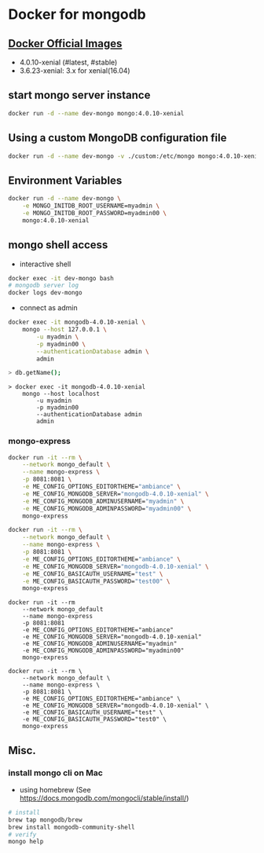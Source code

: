 # Docker for mongodb

## [Docker Official Images](https://hub.docker.com/_/mongo)

- 4.0.10-xenial (#latest, #stable)
- 3.6.23-xenial: 3.x for xenial(16.04)

## start mongo server instance

```sh
docker run -d --name dev-mongo mongo:4.0.10-xenial
```

## Using a custom MongoDB configuration file

```sh
docker run -d --name dev-mongo -v ./custom:/etc/mongo mongo:4.0.10-xenial --config /etc/mongo/mongod.conf
```

## Environment Variables

```sh
docker run -d --name dev-mongo \
    -e MONGO_INITDB_ROOT_USERNAME=myadmin \
    -e MONGO_INITDB_ROOT_PASSWORD=myadmin00 \
    mongo:4.0.10-xenial
```

## mongo shell access

- interactive shell

```sh
docker exec -it dev-mongo bash
# mongodb server log
docker logs dev-mongo
```

- connect as admin

```sh
docker exec -it mongodb-4.0.10-xenial \
    mongo --host 127.0.0.1 \
        -u myadmin \
        -p myadmin00 \
        --authenticationDatabase admin \
        admin

> db.getName();
```

```batch
> docker exec -it mongodb-4.0.10-xenial
    mongo --host localhost 
        -u myadmin 
        -p myadmin00 
        --authenticationDatabase admin 
        admin
```

### mongo-express

```sh
docker run -it --rm \
    --network mongo_default \
    --name mongo-express \
    -p 8081:8081 \
    -e ME_CONFIG_OPTIONS_EDITORTHEME="ambiance" \
    -e ME_CONFIG_MONGODB_SERVER="mongodb-4.0.10-xenial" \
    -e ME_CONFIG_MONGODB_ADMINUSERNAME="myadmin" \
    -e ME_CONFIG_MONGODB_ADMINPASSWORD="myadmin00" \
    mongo-express

docker run -it --rm \
    --network mongo_default \
    --name mongo-express \
    -p 8081:8081 \
    -e ME_CONFIG_OPTIONS_EDITORTHEME="ambiance" \
    -e ME_CONFIG_MONGODB_SERVER="mongodb-4.0.10-xenial" \
    -e ME_CONFIG_BASICAUTH_USERNAME="test" \
    -e ME_CONFIG_BASICAUTH_PASSWORD="test00" \
    mongo-express
```

```batch
docker run -it --rm 
    --network mongo_default 
    --name mongo-express 
    -p 8081:8081 
    -e ME_CONFIG_OPTIONS_EDITORTHEME="ambiance" 
    -e ME_CONFIG_MONGODB_SERVER="mongodb-4.0.10-xenial" 
    -e ME_CONFIG_MONGODB_ADMINUSERNAME="myadmin" 
    -e ME_CONFIG_MONGODB_ADMINPASSWORD="myadmin00" 
    mongo-express

docker run -it --rm \
    --network mongo_default \
    --name mongo-express \
    -p 8081:8081 \
    -e ME_CONFIG_OPTIONS_EDITORTHEME="ambiance" \
    -e ME_CONFIG_MONGODB_SERVER="mongodb-4.0.10-xenial" \
    -e ME_CONFIG_BASICAUTH_USERNAME="test" \
    -e ME_CONFIG_BASICAUTH_PASSWORD="test0" \
    mongo-express

```

## Misc.

### install mongo cli on Mac

- using homebrew (See https://docs.mongodb.com/mongocli/stable/install/)

```sh
# install
brew tap mongodb/brew
brew install mongodb-community-shell
# verify
mongo help
```
